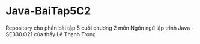 # Java-BaiTap5C2
Repository cho phần bài tập 5 cuối chương 2 môn Ngôn ngữ lập trình Java - SE330.O21 của thầy Lê Thanh Trọng
